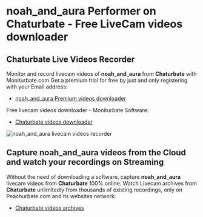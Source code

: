 # noah_and_aura Performer on Chaturbate - Free LiveCam videos downloader

## Chaturbate Live Videos Recorder

Monitor and record livecam videos of **noah_and_aura** from **Chaturbate** with Moniturbate.com
Get a premium trial for free by just and only registering with your Email address:
* [noah_and_aura Premium videos downloader](https://moniturbate.com/request-demo-licence-key.html)

Free livecam videos downloader - Moniturbate Software:
* [Chaturbate videos downloader](https://moniturbate.com/moniturbate-download-software.html)

![noah_and_aura livecam videos recorder](https://peachurnet.com/templates/moniturbate-software.png)


## Capture noah_and_aura videos from the Cloud and watch your recordings on Streaming

Without the need of downloading a software, capture **noah_and_aura** livecam videos from **Chaturbate** 100% online.
Watch Livecam archives from **Chaturbate** unlimitedly from thousands of existing recordings, only on Peachurbate.com and its websites network:
* [Chaturbate videos archives](https://peachurnet.com/)